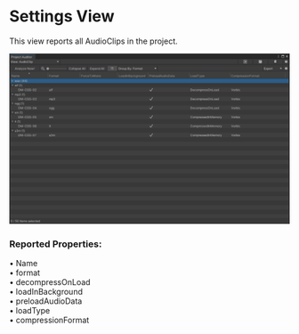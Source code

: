 <a name="AudioClip"></a>
# Settings View
This view reports all AudioClips in the project.

<img src="images/audio-clip.png">

### Reported Properties: ###
•	Name <br>
•	format <br>
•	decompressOnLoad <br>
•	loadInBackground <br>
•	preloadAudioData <br>
•	loadType <br>
•	compressionFormat